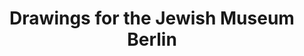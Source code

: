 ---
title: 'Drawings for the Jewish Museum Berlin'
category: 'drawings'
materials: 'Drawings on paper'
measurements: '20cm x 20cm'
year: '2015'
mainImage: 'jmb-1.jpg'
blurDataURL: ''
images: 'jmb-1.jpg/jmb-2.jpg/jmb-3.jpg/jmb-4.jpg'
imageNames: ''
---